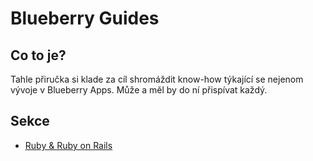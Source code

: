 # Blueberry Guides

## Co to je?

Tahle přiručka si klade za cíl shromáždit know-how týkající se nejenom
vývoje v Blueberry Apps. Může a měl by do ní přispívat každý.


## Sekce

* [Ruby & Ruby on Rails](ruby-development.md)

